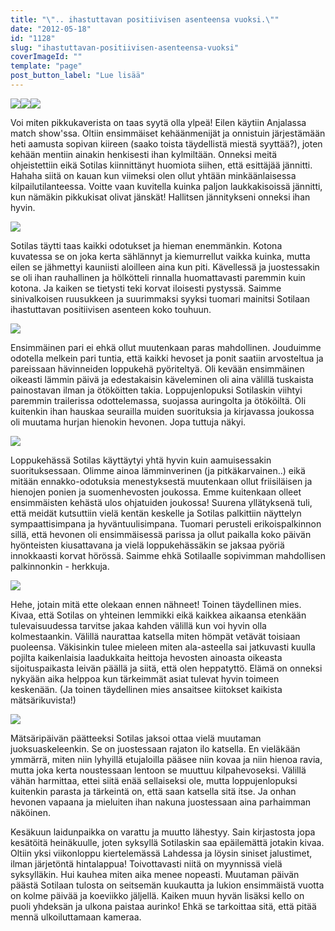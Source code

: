 ```yaml
---
title: "\".. ihastuttavan positiivisen asenteensa vuoksi.\""
date: "2012-05-18"
id: "1128"
slug: "ihastuttavan-positiivisen-asenteensa-vuoksi"
coverImageId: ""
template: "page"
post_button_label: "Lue lisää"
---
```


[![](/images/IMG_0039.png)](http://4.bp.blogspot.com/-3x5MUGQAc-o/T7USsKSbPeI/AAAAAAAAAoA/1Jy8kJQblWE/s1600/IMG_0039.png)[![](/images/IMG_0184.png)](http://1.bp.blogspot.com/-Q4EXSZbjw_A/T7US0ZV6bvI/AAAAAAAAAoQ/D5jvA8Qyi6Q/s1600/IMG_0184.png)[![](/images/IMG_0186.png)](http://4.bp.blogspot.com/-gPhj4c9wElk/T7US4k_st-I/AAAAAAAAAoY/Gz7XZVEF-X0/s1600/IMG_0186.png)

  
Voi miten pikkukaverista on taas syytä olla ylpeä! Eilen käytiin Anjalassa match show'ssa. Oltiin ensimmäiset kehäänmenijät ja onnistuin järjestämään heti aamusta sopivan kiireen (saako toista täydellistä miestä syyttää?), joten kehään mentiin ainakin henkisesti ihan kylmiltään. Onneksi meitä ohjeistettiin eikä Sotilas kiinnittänyt huomiota siihen, että esittäjää jännitti. Hahaha siitä on kauan kun viimeksi olen ollut yhtään minkäänlaisessa kilpailutilanteessa. Voitte vaan kuvitella kuinka paljon laukkakisoissä jännitti, kun nämäkin pikkukisat olivat jänskät! Hallitsen jännitykseni onneksi ihan hyvin.  
  

[![](/images/IMG_9765.png)](http://4.bp.blogspot.com/-jyyo62GKuss/T7UTNG7UZbI/AAAAAAAAApA/qpokqxhzmcg/s1600/IMG_9765.png)

  
  
  
Sotilas täytti taas kaikki odotukset ja hieman enemmänkin. Kotona kuvatessa se on joka kerta sählännyt ja kiemurrellut vaikka kuinka, mutta eilen se jähmettyi kauniisti aloilleen aina kun piti. Kävellessä ja juostessakin se oli ihan rauhallinen ja hölkötteli rinnalla huomattavasti paremmin kuin kotona. Ja kaiken se tietysti teki korvat iloisesti pystyssä. Saimme sinivalkoisen ruusukkeen ja suurimmaksi syyksi tuomari mainitsi Sotilaan ihastuttavan positiivisen asenteen koko touhuun.  
  

[![](/images/IMG_9949.png)](http://4.bp.blogspot.com/-6sOhbdp9Eak/T7UTd7aJ5GI/AAAAAAAAApg/JhXZL2gId5E/s1600/IMG_9949.png)

  
  
Ensimmäinen pari ei ehkä ollut muutenkaan paras mahdollinen. Jouduimme odotella melkein pari tuntia, että kaikki hevoset ja ponit saatiin arvosteltua ja pareissaan hävinneiden loppukehä pyöriteltyä. Oli kevään ensimmäinen oikeasti lämmin päivä ja edestakaisin käveleminen oli aina välillä tuskaista painostavan ilman ja ötököitten takia. Loppujenlopuksi Sotilaskin viihtyi paremmin trailerissa odottelemassa, suojassa auringolta ja ötököiltä. Oli kuitenkin ihan hauskaa seurailla muiden suorituksia ja kirjavassa joukossa oli muutama hurjan hienokin hevonen. Jopa tuttuja näkyi.  
  

[![](/images/IMG_0230.png)](http://1.bp.blogspot.com/-a9xhtW-AXz8/T7UTA5aSEiI/AAAAAAAAAoo/YDDXDn8_3G4/s1600/IMG_0230.png)

  
  
Loppukehässä Sotilas käyttäytyi yhtä hyvin kuin aamuisessakin suorituksessaan. Olimme ainoa lämminverinen (ja pitkäkarvainen..) eikä mitään ennakko-odotuksia menestyksestä muutenkaan ollut friisiläisen ja hienojen ponien ja suomenhevosten joukossa. Emme kuitenkaan olleet ensimmäisten kehästä ulos ohjatuiden joukossa! Suurena yllätyksenä tuli, että meidät kutsuttiin vielä kentän keskelle ja Sotilas palkittiin näyttelyn sympaattisimpana ja hyväntuulisimpana. Tuomari perusteli erikoispalkinnon sillä, että hevonen oli ensimmäisessä parissa ja ollut paikalla koko päivän hyönteisten kiusattavana ja vielä loppukehässäkin se jaksaa pyöriä innokkaasti korvat hörössä. Saimme ehkä Sotilaalle sopivimman mahdollisen palkinnonkin - herkkuja.  
  

[![](/images/IMG_0203.png)](http://1.bp.blogspot.com/-Tb0TgxRmwJs/T7US8YQX9ZI/AAAAAAAAAog/H34CTr870m8/s1600/IMG_0203.png)

  
  
Hehe, jotain mitä ette olekaan ennen nähneet! Toinen täydellinen mies. Kivaa, että Sotilas on yhteinen lemmikki eikä kaikkea aikaansa etenkään tulevaisuudessa tarvitse jakaa kahden välillä kun voi hyvin olla kolmestaankin. Välillä naurattaa katsella miten hömpät vetävät toisiaan puoleensa. Väkisinkin tulee mieleen miten ala-asteella sai jatkuvasti kuulla pojilta kaikenlaisia laadukkaita heittoja hevosten ainoasta oikeasta sijoituspaikasta leivän päällä ja siitä, että olen heppatyttö. Elämä on onneksi nykyään aika helppoa kun tärkeimmät asiat tulevat hyvin toimeen keskenään. (Ja toinen täydellinen mies ansaitsee kiitokset kaikista mätsärikuvista!)  
  

[![](/images/IMG_0175.png)](http://2.bp.blogspot.com/-YfD_x2rtRBk/T7USwRqRS7I/AAAAAAAAAoI/pNUT2tWs9c4/s1600/IMG_0175.png)

  
  
Mätsäripäivän päätteeksi Sotilas jaksoi ottaa vielä muutaman juoksuaskeleenkin. Se on juostessaan rajaton ilo katsella. En vieläkään ymmärrä, miten niin lyhyillä etujaloilla pääsee niin kovaa ja niin hienoa ravia, mutta joka kerta noustessaan lentoon se muuttuu kilpahevoseksi. Välillä vähän harmittaa, ettei siitä enää sellaiseksi ole, mutta loppujenlopuksi kuitenkin parasta ja tärkeintä on, että saan katsella sitä itse. Ja onhan hevonen vapaana ja mieluiten ihan nakuna juostessaan aina parhaimman näköinen.  
  
Kesäkuun laidunpaikka on varattu ja muutto lähestyy. Sain kirjastosta jopa kesätöitä heinäkuulle, joten syksyllä Sotilaskin saa epäilemättä jotakin kivaa. Oltiin yksi viikonloppu kiertelemässä Lahdessa ja löysin siniset jalustimet, ilman järjetöntä hintalappua! Toivottavasti niitä on myynnissä vielä syksylläkin. Hui kauhea miten aika menee nopeasti. Muutaman päivän päästä Sotilaan tulosta on seitsemän kuukautta ja lukion ensimmäistä vuotta on kolme päivää ja koeviikko jäljellä. Kaiken muun hyvän lisäksi kello on puoli yhdeksän ja ulkona paistaa aurinko! Ehkä se tarkoittaa sitä, että pitää mennä ulkoiluttamaan kameraa.
